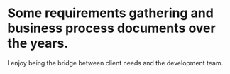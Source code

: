 # Some requirements gathering and business process documents over the years. 

I enjoy being the bridge between client needs and the development team. 

